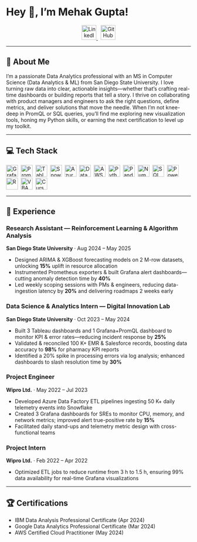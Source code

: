 # Hey 👋, I’m **Mehak Gupta!**

<p align="center">
  <a href="https://www.linkedin.com/in/mehak-gupta-10973a19a/">
    <img src="https://img.shields.io/badge/LinkedIn-0077B5?logo=linkedin"
         alt="LinkedIn" height="40" />
  </a>
  &nbsp;
  <a href="https://github.com/Mgupta1610">
    <img src="https://img.shields.io/badge/GitHub-181717?logo=github"
         alt="GitHub" height="40" />
  </a>
</p>


---

## 🚀 About Me
I’m a passionate Data Analytics professional with an MS in Computer Science (Data Analytics & ML) from San Diego State University. I love turning raw data into clear, actionable insights—whether that’s crafting real-time dashboards or building reports that tell a story. I thrive on collaborating with product managers and engineers to ask the right questions, define metrics, and deliver solutions that move the needle. When I’m not knee-deep in PromQL or SQL queries, you’ll find me exploring new visualization tools, honing my Python skills, or earning the next certification to level up my toolkit.

---

## 💻 Tech Stack

<p align="left">
  <img src="https://img.shields.io/badge/Grafana-F46800?logo=grafana&logoColor=white"
       alt="Grafana" height="32" />&nbsp;
  <img src="https://img.shields.io/badge/PromQL-xxxxxx?logo=prometheus&logoColor=white"
       alt="PromQL" height="32" />&nbsp;
  <img src="https://img.shields.io/badge/Tableau-4E9BCD?logo=tableau&logoColor=white"
       alt="Tableau" height="32" />&nbsp;
  <img src="https://img.shields.io/badge/Snowflake-39B7E1?logo=snowflake&logoColor=white"
       alt="Snowflake" height="32" />&nbsp;
  <img src="https://img.shields.io/badge/Azure%20SQL-0078D4?logo=microsoft-azure&logoColor=white"
       alt="Azure SQL" height="32" />&nbsp;
  <img src="https://img.shields.io/badge/Databricks-FF6F00?logo=databricks&logoColor=white"
       alt="Databricks" height="32" />&nbsp;
  <img src="https://img.shields.io/badge/AWS%20EMR-FF9900?logo=amazon-aws&logoColor=white"
       alt="AWS EMR" height="32" />&nbsp;
  <img src="https://img.shields.io/badge/Python-3776AB?logo=python&logoColor=white"
       alt="Python" height="32" />&nbsp;
  <img src="https://img.shields.io/badge/Pandas-150458?logo=pandas&logoColor=white"
       alt="Pandas" height="32" />&nbsp;
  <img src="https://img.shields.io/badge/NumPy-013243?logo=numpy&logoColor=white"
       alt="NumPy" height="32" />&nbsp;
  <img src="https://img.shields.io/badge/SQL-4479A1?logo=mysql&logoColor=white"
       alt="SQL" height="32" />&nbsp;
  <img src="https://img.shields.io/badge/Power%20BI-F2C811?logo=microsoft-power-bi&logoColor=black"
       alt="Power BI" height="32" />&nbsp;
  <img src="https://img.shields.io/badge/R-276DC3?logo=r&logoColor=white"
       alt="R" height="32" />&nbsp;
  <img src="https://img.shields.io/badge/VBA-867DB1?logo=visual-basic&logoColor=white"
       alt="VBA" height="32" />&nbsp;
  <img src="https://img.shields.io/badge/Cursor-AUTO?logo=github&logoColor=white"
       alt="Cursor" height="32" />
</p>

---

## 🙌 Experience

### Research Assistant — Reinforcement Learning & Algorithm Analysis  
**San Diego State University** · Aug 2024 – May 2025  
- Designed ARIMA & XGBoost forecasting models on 2 M-row datasets, unlocking **15%** uplift in resource allocation  
- Instrumented Prometheus exporters & built Grafana alert dashboards—cutting anomaly detection time by **40%**  
- Led weekly scoping sessions with PMs & engineers, reducing data-ingestion latency by **20%** and delivering roadmaps 2 weeks early

### Data Science & Analytics Intern — Digital Innovation Lab  
**San Diego State University** · Oct 2023 – May 2024  
- Built 3 Tableau dashboards and 1 Grafana+PromQL dashboard to monitor KPI & error rates—reducing incident response by **25%**  
- Validated & reconciled 100 K+ EMR & Salesforce records, boosting data accuracy to **98%** for pharmacy KPI reports  
- Identified a 20% spike in processing errors via log analysis; enhanced dashboards to slash resolution time by **30%**

### Project Engineer  
**Wipro Ltd.** · May 2022 – Jul 2023  
- Developed Azure Data Factory ETL pipelines ingesting 50 K+ daily telemetry events into Snowflake  
- Created 3 Grafana dashboards for SREs to monitor CPU, memory, and network metrics; improved alert true-positive rate by **15%**  
- Facilitated daily stand-ups and telemetry metric design with cross-functional teams

### Project Intern  
**Wipro Ltd.** · Feb 2022 – Apr 2022  
- Optimized ETL jobs to reduce runtime from 3 h to 1.5 h, ensuring 99% data availability for real-time Grafana visualizations

---

## 🏆 Certifications
- IBM Data Analysis Professional Certificate (Apr 2024)  
- Google Data Analytics Professional Certificate (Mar 2024)  
- AWS Certified Cloud Practitioner (May 2024)  
